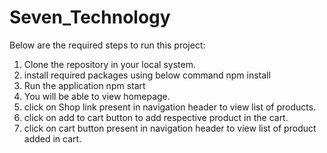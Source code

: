 # Seven_Technology

Below are the required steps to run this project:

1. Clone the repository in your local system.
2. install required packages using below command
    npm install
3. Run the application
    npm start
4. You will be able to view homepage.
5. click on Shop link present in  navigation header to view list of products.
6. click on add to cart button to add respective product in the cart.
7. click on cart button present in navigation header to view list of product added in cart.

